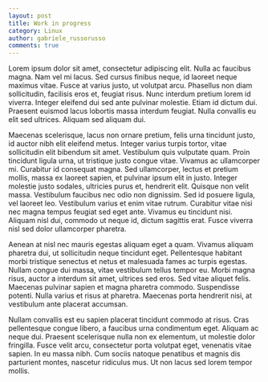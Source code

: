 ```yaml
---
layout: post
title: Work in progress
category: Linux
author: gabriele_russorusso
comments: true
---
```


Lorem ipsum dolor sit amet, consectetur adipiscing elit. Nulla ac faucibus magna. Nam vel mi lacus. Sed cursus finibus neque, id laoreet neque maximus vitae. Fusce at varius justo, ut volutpat arcu. Phasellus non diam sollicitudin, facilisis eros et, feugiat risus. Nunc interdum pretium lorem id viverra. Integer eleifend dui sed ante pulvinar molestie. Etiam id dictum dui. Praesent euismod lacus lobortis massa interdum feugiat. Nulla convallis eu elit sed ultrices. Aliquam sed aliquam dui.

Maecenas scelerisque, lacus non ornare pretium, felis urna tincidunt justo, id auctor nibh elit eleifend metus. Integer varius turpis tortor, vitae sollicitudin elit bibendum sit amet. Vestibulum quis vulputate quam. Proin tincidunt ligula urna, ut tristique justo congue vitae. Vivamus ac ullamcorper mi. Curabitur id consequat magna. Sed ullamcorper, lectus et pretium mollis, massa ex laoreet sapien, et pulvinar ipsum elit in justo. Integer molestie justo sodales, ultricies purus et, hendrerit elit. Quisque non velit massa. Vestibulum faucibus nec odio non dignissim. Sed id posuere ligula, vel laoreet leo. Vestibulum varius et enim vitae rutrum. Curabitur vitae nisi nec magna tempus feugiat sed eget ante. Vivamus eu tincidunt nisi. Aliquam nisl dui, commodo ut neque id, dictum sagittis erat. Fusce viverra nisl sed dolor ullamcorper pharetra.

Aenean at nisl nec mauris egestas aliquam eget a quam. Vivamus aliquam pharetra dui, ut sollicitudin neque tincidunt eget. Pellentesque habitant morbi tristique senectus et netus et malesuada fames ac turpis egestas. Nullam congue dui massa, vitae vestibulum tellus tempor eu. Morbi magna risus, auctor a interdum sit amet, ultrices sed eros. Sed vitae aliquet felis. Maecenas pulvinar sapien et magna pharetra commodo. Suspendisse potenti. Nulla varius et risus at pharetra. Maecenas porta hendrerit nisi, at vestibulum ante placerat accumsan.

Nullam convallis est eu sapien placerat tincidunt commodo at risus. Cras pellentesque congue libero, a faucibus urna condimentum eget. Aliquam ac neque dui. Praesent scelerisque nulla non ex elementum, ut molestie dolor fringilla. Fusce velit arcu, consectetur porta volutpat eget, venenatis vitae sapien. In eu massa nibh. Cum sociis natoque penatibus et magnis dis parturient montes, nascetur ridiculus mus. Ut non lacus sed lorem tempor mollis. 

